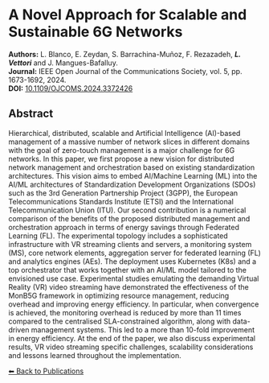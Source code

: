 # A Novel Approach for Scalable and Sustainable 6G Networks

**Authors:** L. Blanco, E. Zeydan, S. Barrachina-Muñoz, F. Rezazadeh, _**L. Vettori**_ and J. Mangues-Bafalluy.    
**Journal:** IEEE Open Journal of the Communications Society, vol. 5, pp. 1673-1692, 2024.  
**DOI:** [10.1109/OJCOMS.2024.3372426](https://doi.org/10.1109/OJCOMS.2024.3372426)

## Abstract

Hierarchical, distributed, scalable and Artificial Intelligence (AI)-based management of a massive number of network slices in different domains with the goal of zero-touch management is a major challenge for 6G networks. In this paper, we first propose a new vision for distributed network management and orchestration based on existing standardization architectures. This vision aims to embed AI/Machine Learning (ML) into the AI/ML architectures of Standardization Development Organizations (SDOs) such as the 3rd Generation Partnership Project (3GPP), the European Telecommunications Standards Institute (ETSI) and the International Telecommunication Union (ITU). Our second contribution is a numerical comparison of the benefits of the proposed distributed management and orchestration approach in terms of energy savings through Federated Learning (FL). The experimental topology includes a sophisticated infrastructure with VR streaming clients and servers, a monitoring system (MS), core network elements, aggregation server for federated learning (FL) and analytics engines (AEs). The deployment uses Kubernetes (K8s) and a top orchestrator that works together with an AI/ML model tailored to the envisioned use case. Experimental studies emulating the demanding Virtual Reality (VR) video streaming have demonstrated the effectiveness of the MonB5G framework in optimizing resource management, reducing overhead and improving energy efficiency. In particular, when convergence is achieved, the monitoring overhead is reduced by more than 11 times compared to the centralised SLA-constrained algorithm, along with data-driven management systems. This led to a more than 10-fold improvement in energy efficiency. At the end of the paper, we also discuss experimental results, VR video streaming specific challenges, scalability considerations and lessons learned throughout the implementation.

[⬅ Back to Publications](index_journals.md)
